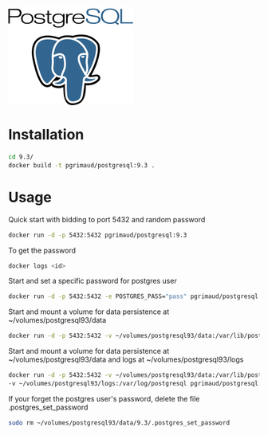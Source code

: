 <a href="http://www.postgresql.org/" target="_blank">
    <img src="https://raw.githubusercontent.com/pascalgrimaud/docker/master/postgresql/postgresql.png"/>
</a>

# Installation
```bash
cd 9.3/
docker build -t pgrimaud/postgresql:9.3 .
```
# Usage

Quick start with bidding to port 5432 and random password
```bash
docker run -d -p 5432:5432 pgrimaud/postgresql:9.3
```

To get the password
```bash
docker logs <id>
```

Start and set a specific password for postgres user
```bash
docker run -d -p 5432:5432 -e POSTGRES_PASS="pass" pgrimaud/postgresql:9.3
```

Start and mount a volume for data persistence at ~/volumes/postgresql93/data
```bash
docker run -d -p 5432:5432 -v ~/volumes/postgresql93/data:/var/lib/postgresql pgrimaud/postgresql:9.3
```

Start and mount a volume for data persistence at ~/volumes/postgresql93/data and logs at ~/volumes/postgresql93/logs
```bash
docker run -d -p 5432:5432 -v ~/volumes/postgresql93/data:/var/lib/postgresql \
-v ~/volumes/postgresql93/logs:/var/log/postgresql pgrimaud/postgresql:9.3
```

If your forget the postgres user's password, delete the file .postgres_set_password
```bash
sudo rm ~/volumes/postgresql93/data/9.3/.postgres_set_password
```
